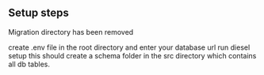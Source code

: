 ## Setup steps
Migration directory has been removed

create .env file in the root directory and enter your database url 
run diesel setup 
this should create a schema folder in the src directory which contains all db tables.

